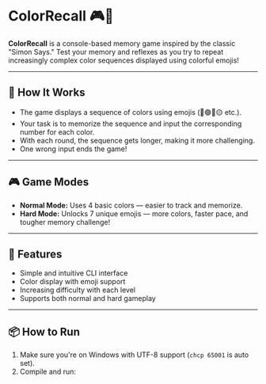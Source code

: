 # ColorRecall 🎮🌈

**ColorRecall** is a console-based memory game inspired by the classic "Simon Says." Test your memory and reflexes as you try to repeat increasingly complex color sequences displayed using colorful emojis!

---

## 🧠 How It Works

- The game displays a sequence of colors using emojis (🔴🟢🔵🟡 etc.).
- Your task is to memorize the sequence and input the corresponding number for each color.
- With each round, the sequence gets longer, making it more challenging.
- One wrong input ends the game!

---

## 🎮 Game Modes

- **Normal Mode:** Uses 4 basic colors — easier to track and memorize.
- **Hard Mode:** Unlocks 7 unique emojis — more colors, faster pace, and tougher memory challenge!

---

## 🎯 Features

- Simple and intuitive CLI interface
- Color display with emoji support
- Increasing difficulty with each level
- Supports both normal and hard gameplay

---

## 📦 How to Run

1. Make sure you're on Windows with UTF-8 support (`chcp 65001` is auto set).
2. Compile and run:


